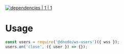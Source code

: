 [![dependencies | 1 | 1](https://img.shields.io/badge/dependencies-1%20|%201-blue.svg)](DEPENDENCIES.md)

# Usage

```javascript
const users = require('@dnode/ws-users')({ wss });
users.on('close', ({ user }) => {});
```
